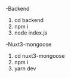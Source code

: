 -Backend
  1. cd backend
  2. npm i
  3. node index.js

-Nuxt3-mongoose
  1. cd nuxt3-mongoose
  2. npm i
  3. yarn dev
